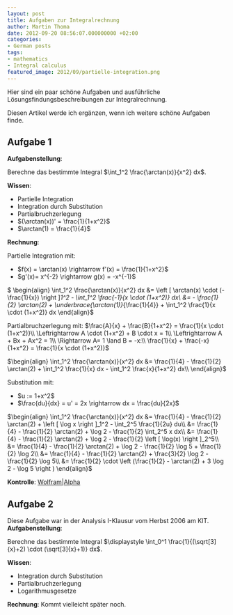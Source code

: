 ```yaml
---
layout: post
title: Aufgaben zur Integralrechnung
author: Martin Thoma
date: 2012-09-20 08:56:07.000000000 +02:00
categories:
- German posts
tags:
- mathematics
- Integral calculus
featured_image: 2012/09/partielle-integration.png
---
```

Hier sind ein paar sch&ouml;ne Aufgaben und ausf&uuml;hrliche L&ouml;sungsfindungsbeschreibungen zur Integralrechnung.

Diesen Artikel werde ich erg&auml;nzen, wenn ich weitere sch&ouml;ne Aufgaben finde.

<h2>Aufgabe 1</h2>
<strong>Aufgabenstellung</strong>:

Berechne das bestimmte Integral $\int_1^2 \frac{\arctan(x)}{x^2} dx$.

<strong>Wissen</strong>:
<ul>
  <li>Partielle Integration</li>
  <li>Integration durch Substitution</li>
  <li>Partialbruchzerlegung</li>
  <li>$(\arctan(x))' = \frac{1}{1+x^2}$</li>
  <li>$\arctan(1) = \frac{1}{4}$</li>
</ul>

<strong>Rechnung</strong>:

Partielle Integration mit:
<ul>
  <li>$f(x) = \arctan(x) \rightarrow f'(x) = \frac{1}{1+x^2}$</li>
  <li>$g'(x)= x^{-2} \rightarrow g(x) = -x^{-1}$</li>
</ul>

$
\begin{align}
\int_1^2 \frac{\arctan(x)}{x^2} dx
&= \left [ \arctan(x) \cdot (- \frac{1}{x}) \right ]_1^2 - \int_1^2 \frac{-1}{x \cdot (1+x^2)} dx\\
&= - \frac{1}{2} \arctan(2) + \underbrace{\arctan(1)}_{\frac{1}{4}} + \int_1^2 \frac{1}{x \cdot (1+x^2)} dx
\end{align}$

Partialbruchzerlegung mit:
$\frac{A}{x} + \frac{B}{1+x^2} = \frac{1}{x \cdot (1+x^2)}\\
\Leftrightarrow A \cdot (1+x^2) + B \cdot x = 1\\
\Leftrightarrow A + Bx + Ax^2 = 1\\
\Rightarrow A= 1  \land B = -x:\\
\frac{1}{x} + \frac{-x}{1+x^2} = \frac{1}{x \cdot (1+x^2)}$

$\begin{align}
\int_1^2 \frac{\arctan(x)}{x^2} dx
&= \frac{1}{4} - \frac{1}{2} \arctan(2) + \int_1^2 \frac{1}{x} dx - \int_1^2 \frac{x}{1+x^2} dx\\
\end{align}$

Substitution mit:
<ul>
  <li>$u := 1+x^2$</li>
  <li>$\frac{du}{dx} = u' = 2x \rightarrow dx = \frac{du}{2x}$</li>
</ul>

$\begin{align}
\int_1^2 \frac{\arctan(x)}{x^2} dx
&= \frac{1}{4} - \frac{1}{2} \arctan(2) + \left [ \log x \right ]_1^2 - \int_2^5 \frac{1}{2u} du\\
&= \frac{1}{4} - \frac{1}{2} \arctan(2) + \log 2 - \frac{1}{2} \int_2^5 x dx\\
&= \frac{1}{4} - \frac{1}{2} \arctan(2) + \log 2 - \frac{1}{2} \left [ \log(x) \right ]_2^5\\
&= \frac{1}{4} - \frac{1}{2} \arctan(2) + \log 2 - \frac{1}{2} \log 5 + \frac{1}{2} \log 2\\
&= \frac{1}{4} - \frac{1}{2} \arctan(2) + \frac{3}{2} \log 2 - \frac{1}{2} \log 5\\
&= \frac{1}{2} \cdot \left (\frac{1}{2} - \arctan(2) + 3 \log 2 - \log 5 \right )
\end{align}$

<strong>Kontrolle</strong>: <a href="http://www.wolframalpha.com/input/?i=int+arctan%28x%29%2Fx%5E2+dx">Wolfram|Alpha</a>

<h2>Aufgabe 2</h2>
Diese Aufgabe war in der Analysis I-Klausur vom Herbst 2006 am KIT.
<strong>Aufgabenstellung</strong>:

Berechne das bestimmte Integral $\displaystyle \int_0^1 \frac{1}{(\sqrt[3]{x}+2) \cdot (\sqrt[3]{x}+1)} dx$.

<strong>Wissen</strong>:
<ul>
  <li>Integration durch Substitution</li>
  <li>Partialbruchzerlegung</li>
  <li>Logarithmusgesetze</li>
</ul>

<strong>Rechnung</strong>:
Kommt vielleicht sp&auml;ter noch.
